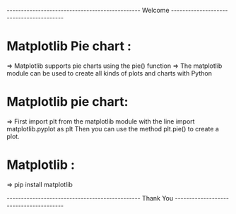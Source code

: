 ----------------------------------------------- Welcome ----------------------------------------

# Matplotlib Pie chart :

 => Matplotlib supports pie charts using the pie() function
 => The matplotlib module can be used to create all kinds of plots and charts with Python

# Matplotlib pie chart:

 => First import plt from the matplotlib module with the line import matplotlib.pyplot as
    plt Then you can use the method plt.pie() to create a plot.
    
# Matplotlib :

  => pip install matplotlib

----------------------------------------------- Thank You ---------------------------------------
